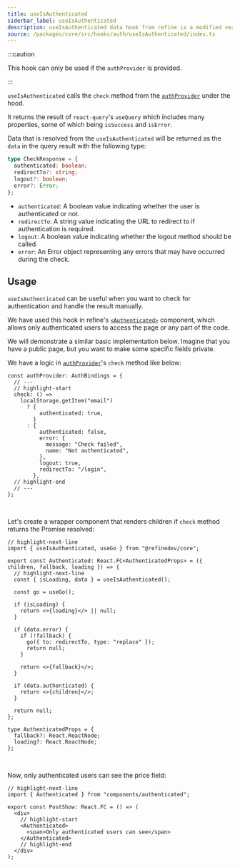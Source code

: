 ```yaml
---
title: useIsAuthenticated
siderbar_label: useIsAuthenticated
description: useIsAuthenticated data hook from refine is a modified version of react-query's useMutation for create mutations
source: /packages/core/src/hooks/auth/useIsAuthenticated/index.ts
---
```


:::caution

This hook can only be used if the `authProvider` is provided.

:::

`useIsAuthenticated` calls the `check` method from the [`authProvider`](/docs/core/providers/auth-provider) under the hood.

It returns the result of `react-query`'s `useQuery` which includes many properties, some of which being `isSuccess` and `isError`.

Data that is resolved from the `useIsAuthenticated` will be returned as the `data` in the query result with the following type:

```ts
type CheckResponse = {
  authenticated: boolean;
  redirectTo?: string;
  logout?: boolean;
  error?: Error;
};
```

- `authenticated`: A boolean value indicating whether the user is authenticated or not.
- `redirectTo`: A string value indicating the URL to redirect to if authentication is required.
- `logout`: A boolean value indicating whether the logout method should be called.
- `error`: An Error object representing any errors that may have occurred during the check.

## Usage

`useIsAuthenticated` can be useful when you want to check for authentication and handle the result manually.

We have used this hook in refine's [`<Authenticated>`](/docs/core/components/authenticated) component, which allows only authenticated users to access the page or any part of the code.

We will demonstrate a similar basic implementation below. Imagine that you have a public page, but you want to make some specific fields private.

We have a logic in [`authProvider`](/docs/core/providers/auth-provider)'s `check` method like below:

```tsx
const authProvider: AuthBindings = {
  // ---
  // highlight-start
  check: () =>
    localStorage.getItem("email")
      ? {
          authenticated: true,
        }
      : {
          authenticated: false,
          error: {
            message: "Check failed",
            name: "Not authenticated",
          },
          logout: true,
          redirectTo: "/login",
        },
  // highlight-end
  // ---
};
```

<br/>

Let's create a wrapper component that renders children if `check` method returns the Promise resolved:

```tsx title="components/authenticated.tsx"
// highlight-next-line
import { useIsAuthenticated, useGo } from "@refinedev/core";

export const Authenticated: React.FC<AuthenticatedProps> = ({ children, fallback, loading }) => {
  // highlight-next-line
  const { isLoading, data } = useIsAuthenticated();

  const go = useGo();

  if (isLoading) {
    return <>{loading}</> || null;
  }

  if (data.error) {
    if (!fallback) {
      go({ to: redirectTo, type: "replace" });
      return null;
    }

    return <>{fallback}</>;
  }

  if (data.authenticated) {
    return <>{children}</>;
  }

  return null;
};

type AuthenticatedProps = {
  fallback?: React.ReactNode;
  loading?: React.ReactNode;
};
```

<br />

Now, only authenticated users can see the price field:

```tsx title="components/postShow"
// highlight-next-line
import { Authenticated } from "components/authenticated";

export const PostShow: React.FC = () => (
  <div>
    // highlight-start
    <Authenticated>
      <span>Only authenticated users can see</span>
    </Authenticated>
    // highlight-end
  </div>
);
```
